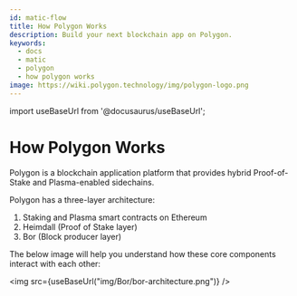 ```yaml
---
id: matic-flow
title: How Polygon Works
description: Build your next blockchain app on Polygon.
keywords:
  - docs
  - matic
  - polygon
  - how polygon works
image: https://wiki.polygon.technology/img/polygon-logo.png
---
```

import useBaseUrl from '@docusaurus/useBaseUrl';

# How Polygon Works

Polygon is a blockchain application platform that provides hybrid Proof-of-Stake and Plasma-enabled sidechains.

Polygon has a three-layer architecture:

1. Staking and Plasma smart contracts on Ethereum
2. Heimdall (Proof of Stake layer)
3. Bor (Block producer layer)

The below image will help you understand how these core components interact with each other:

<img src={useBaseUrl("img/Bor/bor-architecture.png")} />